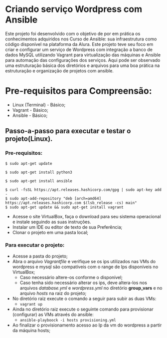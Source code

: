 # Criando serviço Wordpress com Ansible
<p>Este projeto foi desenvolvido com o objetivo de por em prática os conhecimentos adquiridos nos Curso de Ansible: sua infraestrutura como código disponível na plataforma da Alura. Este projeto teve seu foco em criar e configurar um serviço de Wordpress com integração a banco de dados MySQL utilizando Vagrant para virtualização das máquinas e Ansible para automação das configurações dos serviços. Aqui pode ser observado uma estruturação básica dos diretórios e arquivos para uma boa prática na estruturação e organização de projetos com ansible.</p>

# Pre-requisitos para Compreensão:
 - Linux (Terminal) - Básico;
 - Vagrant - Básico;
 - Ansible - Básico;


## Passo-a-passo para executar e testar o projeto(Linux).
### Pre-requisitos:
```
$ sudo apt-get update

$ sudo apt-get install python3

$ sudo apt-get install ansible

$ curl -fsSL https://apt.releases.hashicorp.com/gpg | sudo apt-key add -
$ sudo apt-add-repository "deb [arch=amd64] https://apt.releases.hashicorp.com $(lsb_release -cs) main"
$ sudo apt-get update && sudo apt-get install vagrant

```
 - Acesse o site VirtualBox, faça o download para seu sistema operacional e instale seguindo as suas instruções.
 - Instalar um IDE ou editor de texto de sua Preferência;
 - Clonar o projeto em uma pasta local;

### Para executar o projeto:
 - Acesse a pasta do projeto;
 - Abra o arquivo <i>Vagrantfile</i> e verifique se os ips utilizados nas VMs do wordpress e mysql são compatíveis com o range de Ips disponíveis no VirtualBox;
   - Caso necessário altere-os conforme o disponível;
   - Caso tenha sido necessário alterar os ips, deve altera-los nos arquivos <i>database.yml</i> e <i>wordpress.yml</i> no diretório <strong>group_vars</strong> e no arquivo <i>hosts</i> na raiz do projeto;
 - No diretório raiz execute o comando a seguir para subir as duas VMs:
   - <code>vagrant up</code>
 - Ainda no diretório raiz execute o seguinte comando para provisionar (configurar) as VMs através do ansible:
   - <code>ansible-playboock -i hosts provisioning.yml</code>
 - Ao finalizar o provisionamento acesso ao Ip da vm do wordpress a partir da máquina hosts;
